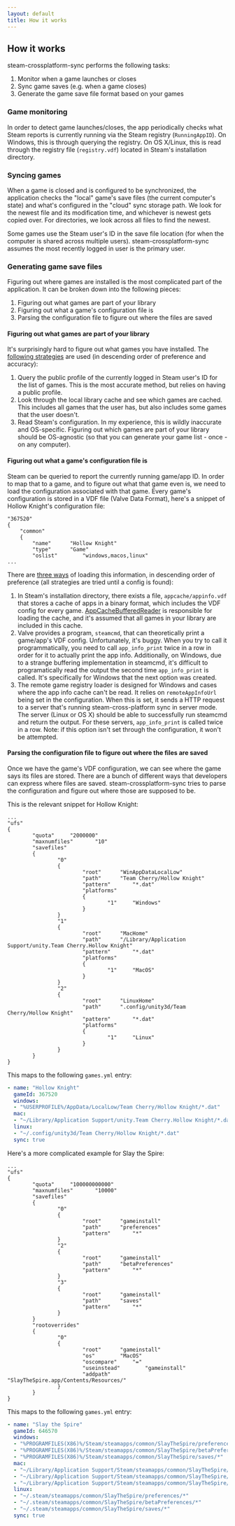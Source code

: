 ```yaml
---
layout: default
title: How it works
---
```


## How it works

steam-crossplatform-sync performs the following tasks:

1. Monitor when a game launches or closes
2. Sync game saves (e.g. when a game closes)
3. Generate the game save file format based on your games

### Game monitoring

In order to detect game launches/closes, the app periodically checks what Steam
reports is currently running via the Steam registry (`RunningAppID`). On
Windows, this is through querying the registry. On OS X/Linux, this is read
through the registry file (`registry.vdf`) located in Steam's installation
directory.

### Syncing games

When a game is closed and is configured to be synchronized, the application
checks the "local" game's save files (the current computer's state) and
what's configured in the "cloud" sync storage path. We look for the newest file
and its modification time, and whichever is newest gets copied over. For
directories, we look across all files to find the newest.

Some games use the Steam user's ID in the save file location (for when the
computer is shared across multiple users). steam-crossplatform-sync assumes
the most recently logged in user is the primary user.

### Generating game save files

Figuring out where games are installed is the most complicated part of the
application. It can be broken down into the following pieces:

1. Figuring out what games are part of your library
2. Figuring out what a game's configuration file is
3. Parsing the configuration file to figure out where the files are saved

#### Figuring out what games are part of your library

It's surprisingly hard to figure out what games you have installed. The
[following strategies][InstalledGameFinderService] are used (in descending
order of preference and accuracy):

1. Query the public profile of the currently logged in Steam user's ID for the
   list of games. This is the most accurate method, but relies on having a
   public profile.
2. Look through the local library cache and see which games are cached. This
   includes all games that the user has, but also includes some games that the
   user doesn't.
3. Read Steam's configuration. In my experience, this is wildly inaccurate and
   OS-specific. Figuring out which games are part of your library should be
   OS-agnostic (so that you can generate your game list - once - on any
   computer).

[InstalledGameFinderService]: https://github.com/selesse/steam-crossplatform-sync/blob/master/app/src/main/java/com/selesse/steam/games/InstalledGameFinderService.java

#### Figuring out what a game's configuration file is

Steam can be queried to report the currently running game/app ID. In order to
map that to a game, and to figure out what that game even is, we need to load
the configuration associated with that game. Every game's configuration is
stored in a VDF file (Valve Data Format), here's a snippet of Hollow Knight's
configuration file:

```
"367520"
{
	"common"
	{
		"name"		"Hollow Knight"
		"type"		"Game"
		"oslist"		"windows,macos,linux"
...
```

There are [three ways][GameRegistries] of loading this information, in
descending order of preference (all strategies are tried until a config is
found):

1. In Steam's installation directory, there exists a file, `appcache/appinfo.vdf`
   that stores a cache of apps in a binary format, which includes the VDF
   config for every game. [AppCacheBufferedReader][AppCacheBufferedReader] is
   responsible for loading the cache, and it's assumed that all games in your
   library are included in this cache.
2. Valve provides a program, `steamcmd`, that can theoretically print a
   game/app's VDF config. Unfortunately, it's buggy. When you try to call it
   programmatically, you need to call `app_info_print` twice in a row in order
   for it to actually print the app info. Additionally, on Windows, due to
   a strange buffering implementation in steamcmd, it's difficult to
   programatically read the output the second time `app_info_print` is called.
   It's specifically for Windows that the next option was created.
3. The remote game registry loader is designed for Windows and cases where the
   app info cache can't be read. It relies on `remoteAppInfoUrl` being set in
   the configuration. When this is set, it sends a HTTP request to a server
   that's running steam-cross-platform sync in server mode. The server (Linux
   or OS X) should be able to successfully run steamcmd and return the output.
   For these servers, `app_info_print` is called twice in a row. Note: if this
   option isn't set through the configuration, it won't be attempted.

[GameRegistries]: https://github.com/selesse/steam-crossplatform-sync/blob/master/steam-config-reader/src/main/java/com/selesse/steam/GameRegistries.java
[AppCacheBufferedReader]: https://github.com/selesse/steam-crossplatform-sync/blob/master/steam-config-reader/src/main/java/com/selesse/steam/appcache/AppCacheBufferedReader.java

#### Parsing the configuration file to figure out where the files are saved

Once we have the game's VDF configuration, we can see where the game says its
files are stored. There are a bunch of different ways that developers can
express where files are saved. steam-crossplatform-sync tries to parse the
configuration and figure out where those are supposed to be. 

This is the relevant snippet for Hollow Knight:

```
...
"ufs"
{
        "quota"		"2000000"
        "maxnumfiles"		"10"
        "savefiles"
        {
                "0"
                {
                        "root"		"WinAppDataLocalLow"
                        "path"		"Team Cherry/Hollow Knight"
                        "pattern"		"*.dat"
                        "platforms"
                        {
                                "1"		"Windows"
                        }
                }
                "1"
                {
                        "root"		"MacHome"
                        "path"		"/Library/Application Support/unity.Team Cherry.Hollow Knight"
                        "pattern"		"*.dat"
                        "platforms"
                        {
                                "1"		"MacOS"
                        }
                }
                "2"
                {
                        "root"		"LinuxHome"
                        "path"		".config/unity3d/Team Cherry/Hollow Knight"
                        "pattern"		"*.dat"
                        "platforms"
                        {
                                "1"		"Linux"
                        }
                }
        }
}
```

This maps to the following `games.yml` entry:

```yml
- name: "Hollow Knight"
  gameId: 367520
  windows:
  - "%USERPROFILE%/AppData/LocalLow/Team Cherry/Hollow Knight/*.dat"
  mac:
  - "~/Library/Application Support/unity.Team Cherry.Hollow Knight/*.dat"
  linux:
  - "~/.config/unity3d/Team Cherry/Hollow Knight/*.dat"
  sync: true
```

Here's a more complicated example for Slay the Spire:

```
...
"ufs"
{
        "quota"		"100000000000"
        "maxnumfiles"		"10000"
        "savefiles"
        {
                "0"
                {
                        "root"		"gameinstall"
                        "path"		"preferences"
                        "pattern"		"*"
                }
                "2"
                {
                        "root"		"gameinstall"
                        "path"		"betaPreferences"
                        "pattern"		"*"
                }
                "3"
                {
                        "root"		"gameinstall"
                        "path"		"saves"
                        "pattern"		"*"
                }
        }
        "rootoverrides"
        {
                "0"
                {
                        "root"		"gameinstall"
                        "os"		"MacOS"
                        "oscompare"		"="
                        "useinstead"		"gameinstall"
                        "addpath"		"SlayTheSpire.app/Contents/Resources/"
                }
        }
}
```

This maps to the following `games.yml` entry:

```yml
- name: "Slay the Spire"
  gameId: 646570
  windows:
  - "%PROGRAMFILES(X86)%/Steam/steamapps/common/SlayTheSpire/preferences/*"
  - "%PROGRAMFILES(X86)%/Steam/steamapps/common/SlayTheSpire/betaPreferences/*"
  - "%PROGRAMFILES(X86)%/Steam/steamapps/common/SlayTheSpire/saves/*"
  mac:
  - "~/Library/Application Support/Steam/steamapps/common/SlayTheSpire/SlayTheSpire.app/Contents/Resources/preferences/*"
  - "~/Library/Application Support/Steam/steamapps/common/SlayTheSpire/SlayTheSpire.app/Contents/Resources/betaPreferences/*"
  - "~/Library/Application Support/Steam/steamapps/common/SlayTheSpire/SlayTheSpire.app/Contents/Resources/saves/*"
  linux:
  - "~/.steam/steamapps/common/SlayTheSpire/preferences/*"
  - "~/.steam/steamapps/common/SlayTheSpire/betaPreferences/*"
  - "~/.steam/steamapps/common/SlayTheSpire/saves/*"
  sync: true
```
